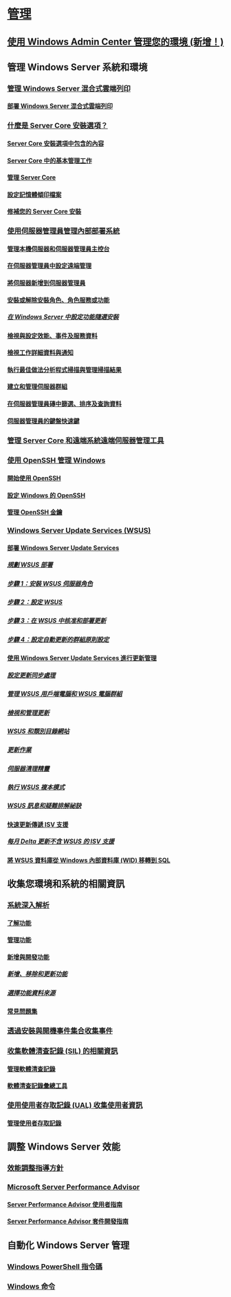 # [管理](manage-windows-server.md)
## [使用 Windows Admin Center 管理您的環境 (新增！)](../manage/windows-admin-center/overview.md)
## 管理 Windows Server 系統和環境
### [管理 Windows Server 混合式雲端列印](hybrid-cloud-print/hybrid-cloud-print-overview.md)
#### [部署 Windows Server 混合式雲端列印](hybrid-cloud-print/hybrid-cloud-print-deploy.md)
### [什麼是 Server Core 安裝選項？](server-core/what-is-server-core.md)
#### [Server Core 安裝選項中包含的內容](server-core/server-core-roles-and-services.md)
#### [Server Core 中的基本管理工作](server-core/server-core-administer.md)
#### [管理 Server Core](server-core/server-core-manage.md)
#### [設定記憶體傾印檔案](server-core/server-core-memory-dump.md)
#### [修補您的 Server Core 安裝](server-core/server-core-servicing.md)
### [使用伺服器管理員管理內部部署系統](server-manager/server-manager.md)
#### [管理本機伺服器和伺服器管理員主控台](server-manager/manage-the-local-server-and-the-server-manager-console.md)
#### [在伺服器管理員中設定遠端管理](server-manager/configure-remote-management-in-server-manager.md)
#### [將伺服器新增到伺服器管理員](server-manager/add-servers-to-server-manager.md)
#### [安裝或解除安裝角色、角色服務或功能](server-manager/install-or-uninstall-roles-role-services-or-features.md)
##### [在 Windows Server 中設定功能隨選安裝](server-manager/configure-features-on-demand-in-windows-server.md)
#### [檢視與設定效能、事件及服務資料](server-manager/view-and-configure-performance-event-and-service-data.md)
#### [檢視工作詳細資料與通知](server-manager/view-task-details-and-notifications.md)
#### [執行最佳做法分析程式掃描與管理掃描結果](server-manager/run-best-practices-analyzer-scans-and-manage-scan-results.md)
#### [建立和管理伺服器群組](server-manager/create-and-manage-server-groups.md)
#### [在伺服器管理員磚中篩選、排序及查詢資料](server-manager/filter-sort-and-query-data-in-server-manager-tiles.md)
#### [伺服器管理員的鍵盤快速鍵](server-manager/keyboard-shortcuts-for-server-manager.md)
### [管理 Server Core 和遠端系統遠端伺服器管理工具](../remote/remote-server-administration-tools.md)
### [使用 OpenSSH 管理 Windows](OpenSSH/OpenSSH_Overview.md)
#### [開始使用 OpenSSH](OpenSSH/OpenSSH_Install_FirstUse.md)
#### [設定 Windows 的 OpenSSH](OpenSSH/OpenSSH_Server_Configuration.md)
#### [管理 OpenSSH 金鑰](OpenSSH/OpenSSH_KeyManagement.md)
### [Windows Server Update Services (WSUS)](windows-server-update-services/get-started/windows-server-update-services-wsus.md)
#### [部署 Windows Server Update Services](windows-server-update-services/deploy/deploy-windows-server-update-services.md)
##### [規劃 WSUS 部署](windows-server-update-services/plan/plan-your-wsus-deployment.md)
##### [步驟 1：安裝 WSUS 伺服器角色](windows-server-update-services/deploy/1-install-the-wsus-server-role.md)
##### [步驟 2：設定 WSUS](windows-server-update-services/deploy/2-configure-wsus.md)
##### [步驟 3：在 WSUS 中核准和部署更新](windows-server-update-services/deploy/3-approve-and-deploy-updates-in-wsus.md)
##### [步驟 4：設定自動更新的群組原則設定](windows-server-update-services/deploy/4-configure-group-policy-settings-for-automatic-updates.md)
#### [使用 Windows Server Update Services 進行更新管理](windows-server-update-services/manage/update-management-with-windows-server-update-services.md)
##### [設定更新同步處理](windows-server-update-services/manage/setting-up-update-synchronizations.md)
##### [管理 WSUS 用戶端電腦和 WSUS 電腦群組](windows-server-update-services/manage/managing-wsus-client-computers-and-wsus-computer-groups.md)
##### [檢視和管理更新](windows-server-update-services/manage/viewing-and-managing-updates.md)
##### [WSUS 和類別目錄網站](windows-server-update-services/manage/wsus-and-the-catalog-site.md)
##### [更新作業](windows-server-update-services/manage/updates-operations.md)
##### [伺服器清理精靈](windows-server-update-services/manage/the-server-cleanup-wizard.md)
##### [執行 WSUS 複本模式](windows-server-update-services/manage/running-wsus-replica-mode.md)
##### [WSUS 訊息和疑難排解祕訣](windows-server-update-services/manage/wsus-messages-and-troubleshooting-tips.md)
#### [快速更新傳遞 ISV 支援](windows-server-update-services/deploy/express-update-delivery-isv-support.md)
##### [每月 Delta 更新不含 WSUS 的 ISV 支援](windows-server-update-services/deploy/monthly-delta-update-isv-support-without-WSUS.md)
#### [將 WSUS 資料庫從 Windows 內部資料庫 (WID) 移轉到 SQL](windows-server-update-services/manage/wid-to-sql-migration.md)

## 收集您環境和系統的相關資訊
### [系統深入解析](..\manage\system-insights\overview.md)
#### [了解功能](..\manage\system-insights\understanding-capabilities.md)
#### [管理功能](..\manage\system-insights\managing-capabilities.md)
#### [新增與開發功能](..\manage\system-insights\adding-and-developing-capabilities.md)
##### [新增、移除和更新功能](..\manage\system-insights\add-remove-update-capabilities.md)
##### [選擇功能資料來源](..\manage\system-insights\data-sources.md)
#### [常見問題集](..\manage\system-insights\faq.md)
### [透過安裝與開機事件集合收集事件](Get-started-with-Setup-and-Boot-Event-Collection.md)
### [收集軟體清查記錄 (SIL) 的相關資訊](software-inventory-logging/get-started-with-software-inventory-logging.md)
#### [管理軟體清查記錄](software-inventory-logging/manage-software-inventory-logging.md)
#### [軟體清查記錄彙總工具](software-inventory-logging/software-inventory-logging-aggregator.md)
### [使用使用者存取記錄 (UAL) 收集使用者資訊](user-access-logging/get-started-with-user-access-logging.md)
#### [管理使用者存取記錄](user-access-logging/manage-user-access-logging.md)

## 調整 Windows Server 效能
### [效能調整指導方針](performance-tuning/index.md) 
### [Microsoft Server Performance Advisor](server-performance-advisor/microsoft-server-performance-advisor.md)
#### [Server Performance Advisor 使用者指南](server-performance-advisor/server-performance-advisor-users-guide.md)
#### [Server Performance Advisor 套件開發指南](server-performance-advisor/server-performance-advisor-pack-development-guide.md)

## 自動化 Windows Server 管理
### [Windows PowerShell 指令碼](/powershell/scripting/powershell-scripting?view=powershell-5.1)
### [Windows 命令](windows-commands/windows-commands.md)
